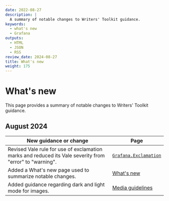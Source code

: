 ```yaml
---
date: 2022-08-27
description: |
  A summary of notable changes to Writers' Toolkit guidance.
keywords:
  - what's new
  - Grafana
outputs:
  - HTML
  - JSON
  - RSS
review_date: 2024-08-27
title: What's new
weight: 175
---
```


# What's new

This page provides a summary of notable changes to Writers' Toolkit guidance.

## August 2024

| New guidance or change                                                                                  | Page                                                                                       |
| ------------------------------------------------------------------------------------------------------- | ------------------------------------------------------------------------------------------ |
| Revised Vale rule for use of exclamation marks and reduced its Vale severity from "error" to "warning". | [`Grafana.Exclamation`](/docs/writers-toolkit/review/lint-prose/rules/#grafanaexclamation) |
| Added a What's new page used to summarize notable changes.                                              | [What's new](./)                                                                           |
| Added guidance regarding dark and light mode for images. | [Media guidelines](https://grafana.com/docs/writers-toolkit/write/image-guidelines/#screenshot-guidelines-1) |
